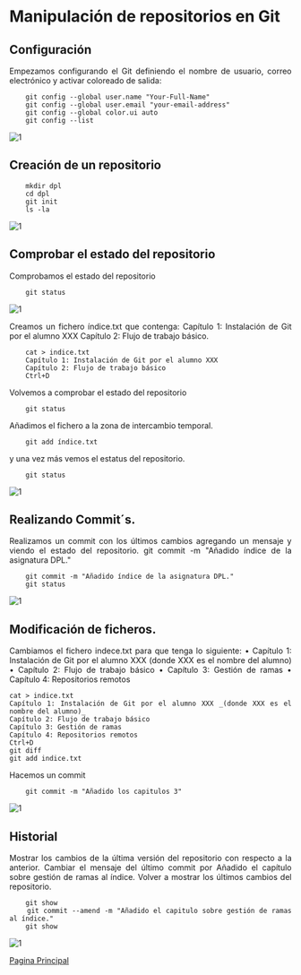 <div align="justify">
	
# Manipulación de repositorios en Git

## Configuración

Empezamos configurando el Git definiendo el nombre de usuario, correo electrónico y activar coloreado de salida:

```
	git config --global user.name "Your-Full-Name"
	git config --global user.email "your-email-address"
 	git config --global color.ui auto
 	git config --list

```

<img src="imagenes/1.png" alt="1">

## Creación de un repositorio

```
	mkdir dpl
	cd dpl
	git init
	ls -la

```
<img src="imagenes/2.png" alt="1">

## Comprobar el estado del repositorio

Comprobamos el estado del repositorio

```
	git status 
```
<img src="imagenes/3.png" alt="1">

Creamos un fichero índice.txt que contenga:
	Capítulo 1: Instalación de Git por el alumno XXX
	Capítulo 2: Flujo de trabajo básico.

```
	cat > indice.txt
	Capítulo 1: Instalación de Git por el alumno XXX
	Capítulo 2: Flujo de trabajo básico
	Ctrl+D
```

Volvemos a comprobar el estado del repositorio

```
	git status 
```


Añadimos el fichero a la zona de intercambio temporal.


```
	git add índice.txt
```

y una vez más vemos el estatus del repositorio.

```
	git status 
```



<img src="imagenes/4.png" alt="1">



## Realizando Commit´s.

Realizamos un commit con los últimos cambios agregando un mensaje y viendo el estado del repositorio.
git commit -m "Añadido índice de la asignatura DPL."

```
	git commit -m "Añadido índice de la asignatura DPL."
	git status

```

<img src="imagenes/5.png" alt="1">

## Modificación de ficheros.
Cambiamos el fichero indece.txt para que tenga lo siguiente:
•	Capítulo 1: Instalación de Git por el alumno XXX (donde XXX es el nombre del alumno)
•	Capítulo 2: Flujo de trabajo básico
•	Capítulo 3: Gestión de ramas
•	Capítulo 4: Repositorios remotos

```
cat > indice.txt
Capítulo 1: Instalación de Git por el alumno XXX _(donde XXX es el nombre del alumno)_
Capítulo 2: Flujo de trabajo básico
Capítulo 3: Gestión de ramas
Capítulo 4: Repositorios remotos
Ctrl+D
git diff
git add indice.txt

```

Hacemos un commit

```
	git commit -m "Añadido los capitulos 3"
```

<img src="imagenes/6.png" alt="1">


## Historial

Mostrar los cambios de la última versión del repositorio con respecto a la anterior.
Cambiar el mensaje del último commit por Añadido el capítulo sobre gestión de ramas al índice. 
Volver a mostrar los últimos cambios del repositorio. 

```
	git show
	git commit --amend -m "Añadido el capitulo sobre gestión de ramas al índice."
	git show
```


<img src="imagenes/7.png" alt="1">

</div>

[Pagina Principal](https://github.com/OscarDavid87/ETS-Entornos-de-desarrollo/blob/main/README.md)
